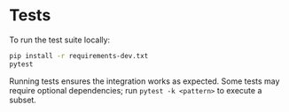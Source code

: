 # Tests

To run the test suite locally:

```bash
pip install -r requirements-dev.txt
pytest
```

Running tests ensures the integration works as expected. Some tests may require optional dependencies; run `pytest -k <pattern>` to execute a subset.
